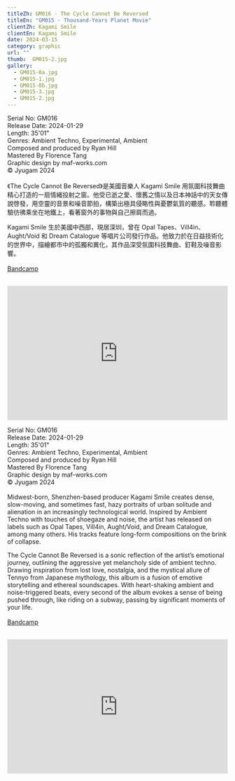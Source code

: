 ```yaml
---
titleZh: GM016 · The Cycle Cannot Be Reversed
titleEn: "GM015 · Thousand-Years Planet Movie"
clientZh: Kagami Smile
clientEn: Kagami Smile
date: 2024-03-15
category: graphic
url: ""
thumb:  GM015-2.jpg
gallery:
  - GM015-0a.jpg
  - GM015-1.jpg
  - GM015-0b.jpg
  - GM015-3.jpg
  - GM015-2.jpg
---
```


Serial No: GM016<br>
Release Date: 2024-01-29<br>
Length: 35'01"<br>
Genres: Ambient Techno, Experimental, Ambient<br>
Composed and produced by Ryan Hill<br>
Mastered By Florence Tang<br>
Graphic design by maf-works.com<br>
© Jyugam 2024
<br><br>
《The Cycle Cannot Be Reversed》是美國音樂人 Kagami Smile 用氛圍科技舞曲精心打造的一扇情緒投射之窗。他受已逝之愛、懷舊之情以及日本神話中的天女傳說啓發，用空靈的音景和噪音節拍，構築出極具侵略性與憂鬱氣質的聽感。聆聽體驗彷彿乘坐在地鐵上，看著窗外的事物與自己擦肩而過。

Kagami Smile 生於美國中西部，現居深圳，曾在 Opal Tapes、Vill4in、Aught/Void 和 Dream Catalogue 等唱片公司發行作品。他致力於在日益技術化的世界中，描繪都市中的孤獨和異化，其作品深受氛圍科技舞曲、釘鞋及噪音影響。
<br><br>
[Bandcamp](https://jyugam.bandcamp.com/album/the-cycle-cannot-be-reversed)
<br><br>
<iframe style="border: 0; width: 100%; height: 307px;" src="https://bandcamp.com/EmbeddedPlayer/album=870124516/size=large/bgcol=ffffff/linkcol=333333/artwork=none/transparent=true/" seamless><a href="https://jyugam.bandcamp.com/album/the-cycle-cannot-be-reversed">The Cycle Cannot Be Reversed by Kagami Smile</a></iframe>

<!-- lang -->

Serial No: GM016<br>
Release Date: 2024-01-29<br>
Length: 35'01"<br>
Genres: Ambient Techno, Experimental, Ambient<br>
Composed and produced by Ryan Hill<br>
Mastered By Florence Tang<br>
Graphic design by maf-works.com<br>
© Jyugam 2024
<br><br>
Midwest-born, Shenzhen-based producer Kagami Smile creates dense, slow-moving, and sometimes fast, hazy portraits of urban solitude and alienation in an increasingly technological world. Inspired by Ambient Techno with touches of shoegaze and noise, the artist has released on labels such as Opal Tapes, Vill4in, Aught/Void, and Dream Catalogue, among many others. His tracks feature long-form compositions on the brink of collapse.

The Cycle Cannot Be Reversed is a sonic reflection of the artist’s emotional journey, outlining the aggressive yet melancholy side of ambient techno. Drawing inspiration from lost love, nostalgia, and the mystical allure of Tennyo from Japanese mythology, this album is a fusion of emotive storytelling and ethereal soundscapes. With heart-shaking ambient and noise-triggered beats, every second of the album evokes a sense of being pushed through, like riding on a subway, passing by significant moments of your life.
<br><br>
[Bandcamp](https://jyugam.bandcamp.com/album/the-cycle-cannot-be-reversed)
<br><br>
<iframe style="border: 0; width: 100%; height: 307px;" src="https://bandcamp.com/EmbeddedPlayer/album=870124516/size=large/bgcol=ffffff/linkcol=333333/artwork=none/transparent=true/" seamless><a href="https://jyugam.bandcamp.com/album/the-cycle-cannot-be-reversed">The Cycle Cannot Be Reversed by Kagami Smile</a></iframe>